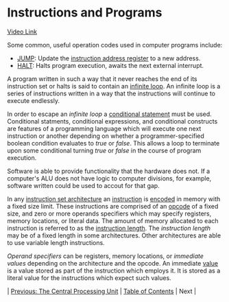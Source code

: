 # Instructions and Programs
[Video Link](https://youtu.be/zltgXvg6r3k)

Some common, useful operation codes used in computer programs include:
* [JUMP](https://en.wikipedia.org/wiki/Branch_(computer_science)): Update the [instruction address register](https://en.wikipedia.org/wiki/Program_counter) to a new address.
* [HALT](https://en.wikipedia.org/wiki/HLT_(x86_instruction)): Halts program execution, awaits the next external interrupt.

A program written in such a way that it never reaches the end of its instruction set or halts is said to contain an [infinite loop](https://en.wikipedia.org/wiki/Infinite_loop). An infinite loop is a series of instructions written in a way that the instructions will continue to execute endlessly.

In order to escape an *infinite loop* a [conditional statement](https://en.wikipedia.org/wiki/Conditional_(computer_programming)) must be used. Conditional statments, conditional expressions, and conditional constructs are features of a programming language which will execute one next instruction or another depending on whether a programmer-specified boolean condition evaluates to *true* or *false*. This allows a loop to terminate upon some conditional turning *true* or *false* in the course of program execution.

Software is able to provide functionality that the hardware does not. If a computer's ALU does not have logic to computer divisions, for example, software written could be used to accout for that gap.

In any [instruction set architecture](https://en.wikipedia.org/wiki/Instruction_set_architecture) an [instruction](https://en.wikipedia.org/wiki/Instruction_set_architecture#Instructions) is [encoded](https://en.wikipedia.org/wiki/Instruction_set_architecture#Instruction_encoding) in memory with a fixed size limit. These instructions are comprised of an [opcode](../glossary/README.md#operation-code) of a fixed size, and zero or more operands specifiers which may specify registers, memory locations, or literal data. The amount of memory allocated to each instruction is referred to as the [instruction length](https://en.wikipedia.org/wiki/Instruction_set_architecture#Instruction_length). The *instruction length* may be of a fixed length in some architectures. Other architectures are able to use variable length instructions.

*Operand specifiers* can be registers, memory locations, or *immediate values* depending on the architecture and the opcode. An immediate [value](https://en.wikipedia.org/wiki/Value_(computer_science)) is a value stored as part of the instruction which employs it. It is stored as a literal value for the instructions which expect such values.

| [Previous: The Central Processing Unit](../07/README.md) | [Table of Contents](../README.md#table-of-contents) | Next |
